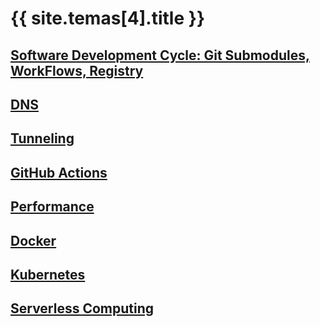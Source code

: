 # {{ site.temas[4].title }}

## [Software Development Cycle: Git Submodules, WorkFlows, Registry](control-version)

## [DNS](dns)

## [Tunneling](tunneling)

## [GitHub Actions](github-actions)

## [Performance](performance)

## [Docker](docker)

## [Kubernetes](kubernetes)

## [Serverless Computing](serverless)
